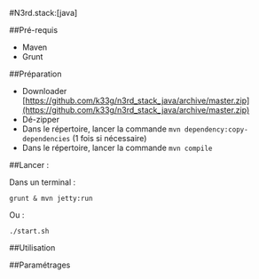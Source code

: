 #N3rd.stack:[java]

##Pré-requis

- Maven
- Grunt

##Préparation

- Downloader [https://github.com/k33g/n3rd_stack_java/archive/master.zip](https://github.com/k33g/n3rd_stack_java/archive/master.zip)
- Dé-zipper
- Dans le répertoire, lancer la commande `mvn dependency:copy-dependencies` (1 fois si nécessaire)
- Dans le répertoire, lancer la commande `mvn compile`

##Lancer :

Dans un terminal :

    grunt & mvn jetty:run

Ou :

    ./start.sh

##Utilisation


##Paramétrages
